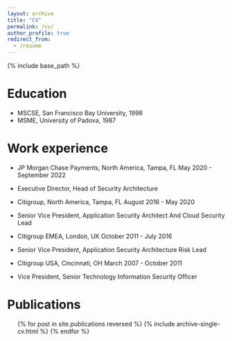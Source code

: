 ```yaml
---
layout: archive
title: "CV"
permalink: /cv/
author_profile: true
redirect_from:
  - /resume
---
```


{% include base_path %}

Education
======
* MSCSE, San Francisco Bay University, 1998
* MSME, University of Padova, 1987

Work experience
======

* JP Morgan Chase Payments, North America, Tampa, FL 	May 2020 - September 2022
- Executive Director, Head of Security Architecture

* Citigroup, North America, Tampa, FL 	August 2016 - May 2020
- Senior Vice President, Application Security Architect And Cloud Security Lead

* Citigroup EMEA, London, UK 	October 2011 - July 2016
- Senior Vice President, Application Security Architecture Risk Lead 

* Citigroup USA, Cincinnati, OH 	March 2007 - October 2011
- Vice President, Senior Technology Information Security Officer 

Publications
======
  <ul>{% for post in site.publications reversed %}
    {% include archive-single-cv.html %}
  {% endfor %}</ul>


